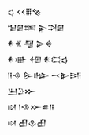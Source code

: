 <div class='block'>
<div class='line'>𒌓 𒌋𒌋𒑆𒆚</div>
<div class='line'>𒈠𒇡𒌅 𒉌𒋫𒇡</div>
<div class='line'>𒀭𒌍 𒆷 𒉌𒄯</div>
<div class='line'>𒀭𒀝 𒅇 𒀭𒀫𒌓</div>
<div class='line'>𒀀𒈾 𒌉𒈗 𒁁𒉌𒅀</div>
<div class='line'>𒌨𒊒𒁍</div>
<div class='line'>𒊭 𒁹𒈾𒁍𒌑𒀀</div>
<div class='line'>𒊭 𒌷𒊮𒌷</div>
</div>